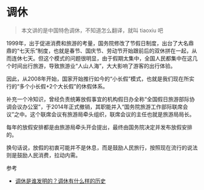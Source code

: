# 调休

> 本文讲的是中国特色调休，不知道怎么翻译，就叫 tiaoxiu 吧

1999年，出于促进消费和旅游的考量，国务院修改了节假日制度，出台了大名鼎鼎的“七天乐”制度，也就是春节、国庆节、劳动节开始跟前后的双休拼在一起，从而连休七天。但这个模式的问题很明显，由于假期太集中，全国人民都集中在这几个时间出行旅游，导致旅游业“人山人海”，大大影响了游客的出行体验。

因此，从2008年开始，国家开始推行如今的“小长假”模式，也就是我们现在所实行的“多个小长假+2个大长假”的休假体系。

补充一个冷知识，曾经负责统筹放假事宜的机构假日办全称“全国假日旅游部际协调会议办公室”，于2014年正式撤销，其职能并入“国务院旅游工作部际联席会议”之中。这个联席会议有旅游局牵头组织，联席会议的主任也就是旅游局局长。

每年的放假安排都是由旅游局牵头开会提出，最终由国务院决定并发布放假安排的。

换句话说，放假的初衷可能并不是休息，而是鼓励人民旅行，按照现在流行的说法则是鼓励人民消费，拉动内需。

参考

- [调休是谁发明的？调休有什么样的历史](https://zhuanlan.zhihu.com/p/511962777)
